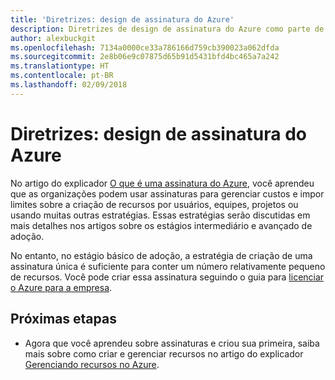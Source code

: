 ```yaml
---
title: 'Diretrizes: design de assinatura do Azure'
description: Diretrizes de design de assinatura do Azure como parte de uma estratégia básica de adoção da nuvem
author: alexbuckgit
ms.openlocfilehash: 7134a0000ce33a786166d759cb390023a062dfda
ms.sourcegitcommit: 2e8b06e9c07875d65b91d5431bfd4bc465a7a242
ms.translationtype: HT
ms.contentlocale: pt-BR
ms.lasthandoff: 02/09/2018
---
```

# <a name="guidance-azure-subscription-design"></a>Diretrizes: design de assinatura do Azure 

No artigo do explicador [O que é uma assinatura do Azure](subscription-explainer.md), você aprendeu que as organizações podem usar assinaturas para gerenciar custos e impor limites sobre a criação de recursos por usuários, equipes, projetos ou usando muitas outras estratégias. Essas estratégias serão discutidas em mais detalhes nos artigos sobre os estágios intermediário e avançado de adoção.

No entanto, no estágio básico de adoção, a estratégia de criação de uma assinatura única é suficiente para conter um número relativamente pequeno de recursos. Você pode criar essa assinatura seguindo o guia para [licenciar o Azure para a empresa][azure-enterprise-licensing].

## <a name="next-steps"></a>Próximas etapas

* Agora que você aprendeu sobre assinaturas e criou sua primeira, saiba mais sobre como criar e gerenciar recursos no artigo do explicador [Gerenciando recursos no Azure](resource-manager-explainer.md).

[azure-enterprise-licensing]: https://azure.microsoft.com/pricing/enterprise-agreement
